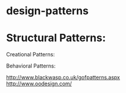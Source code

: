 # design-patterns
# Structural Patterns:<br>

Creational Patterns:<br>

Behavioral Patterns:<br>

http://www.blackwasp.co.uk/gofpatterns.aspx <br>
http://www.oodesign.com/
